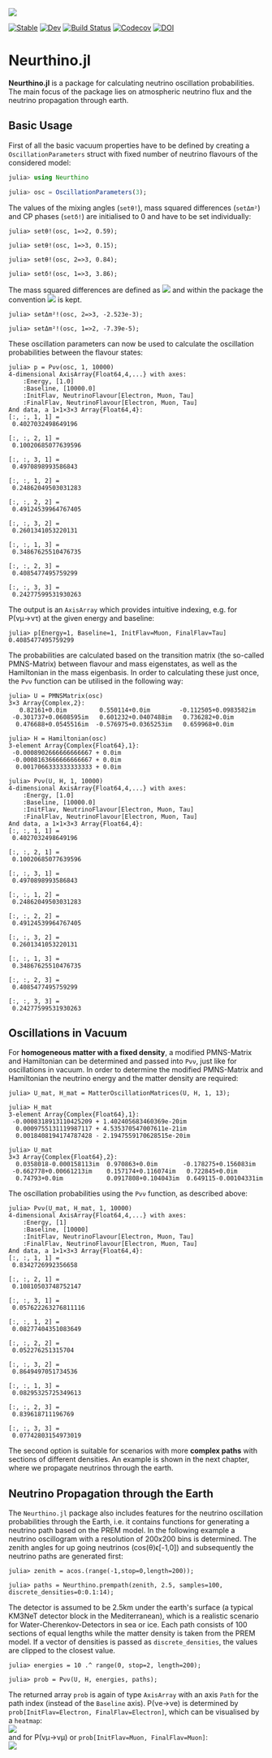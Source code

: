 ![](https://github.com/KM3NeT/Neurthino.jl/raw/master/docs/src/assets/neurthino.png)

[![Stable](https://img.shields.io/badge/docs-stable-blue.svg)](https://KM3NeT.github.io/Neurthino.jl/stable)
[![Dev](https://img.shields.io/badge/docs-dev-blue.svg)](https://KM3NeT.github.io/Neurthino.jl/dev)
[![Build Status](https://github.com/KM3NeT/Neurthino.jl/workflows/CI/badge.svg)](https://github.com/KM3NeT/Neurthino.jl/actions)
[![Codecov](https://codecov.io/gh/KM3NeT/Neurthino.jl/branch/master/graph/badge.svg)](https://codecov.io/gh/KM3NeT/Neurthino.jl)
[![DOI](https://zenodo.org/badge/278061614.svg)](https://zenodo.org/badge/latestdoi/278061614)

# Neurthino.jl

**Neurthino.jl** is a package for calculating neutrino oscillation probabilities.
The main focus of the package lies on atmospheric neutrino flux and the neutrino
propagation through earth.

## Basic Usage
First of all the basic vacuum properties have to be defined by creating a
`OscillationParameters` struct with fixed number of neutrino flavours of the 
considered model:

```julia
julia> using Neurthino

julia> osc = OscillationParameters(3);
```

The values of the mixing angles (`setθ!`), mass squared differences (`setΔm²`)
and CP phases (`setδ!`) are initialised to 0 and have to be set individually:

```
julia> setθ!(osc, 1=>2, 0.59);

julia> setθ!(osc, 1=>3, 0.15);

julia> setθ!(osc, 2=>3, 0.84);

julia> setδ!(osc, 1=>3, 3.86);
```

The mass squared differences are defined as <img src="https://render.githubusercontent.com/render/math?math=\Delta_{ij}=m_i^2-m_j^2"> and
within the package the convention <img src="https://render.githubusercontent.com/render/math?math=\forall%20i%3Cj:m_i%3Cm_j"> is kept.

```
julia> setΔm²!(osc, 2=>3, -2.523e-3);

julia> setΔm²!(osc, 1=>2, -7.39e-5);
```

These oscillation parameters can now be used to calculate the oscillation
probabilities between the flavour states: 

```
julia> p = Pνν(osc, 1, 10000)
4-dimensional AxisArray{Float64,4,...} with axes:
    :Energy, [1.0]
    :Baseline, [10000.0]
    :InitFlav, NeutrinoFlavour[Electron, Muon, Tau]
    :FinalFlav, NeutrinoFlavour[Electron, Muon, Tau]
And data, a 1×1×3×3 Array{Float64,4}:
[:, :, 1, 1] =
 0.4027032498649196

[:, :, 2, 1] =
 0.10020685077639596

[:, :, 3, 1] =
 0.4970898993586843

[:, :, 1, 2] =
 0.24862049503031283

[:, :, 2, 2] =
 0.49124539964767405

[:, :, 3, 2] =
 0.2601341053220131

[:, :, 1, 3] =
 0.34867625510476735

[:, :, 2, 3] =
 0.4085477495759299

[:, :, 3, 3] =
 0.24277599531930263
```

The output is an `AxisArray` which provides intuitive indexing, e.g.
for P(νμ→ντ) at the given energy and baseline:

```
julia> p[Energy=1, Baseline=1, InitFlav=Muon, FinalFlav=Tau]
0.4085477495759299
```

The probabilities are calculated based on the transition matrix 
(the so-called PMNS-Matrix) between flavour and mass eigenstates,
as well as the Hamiltonian in the mass eigenbasis. In order to calculating these 
just once, the `Pνν` function can be utilised in the following way:

```
julia> U = PMNSMatrix(osc)
3×3 Array{Complex,2}:
   0.82161+0.0im         0.550114+0.0im        -0.112505+0.0983582im
 -0.301737+0.0608595im   0.601232+0.0407488im   0.736282+0.0im      
  0.476688+0.0545516im  -0.576975+0.0365253im   0.659968+0.0im

julia> H = Hamiltonian(osc)
3-element Array{Complex{Float64},1}:
 -0.0008902666666666667 + 0.0im
 -0.0008163666666666667 + 0.0im
  0.0017066333333333333 + 0.0im

julia> Pνν(U, H, 1, 10000)
4-dimensional AxisArray{Float64,4,...} with axes:
    :Energy, [1.0]
    :Baseline, [10000.0]
    :InitFlav, NeutrinoFlavour[Electron, Muon, Tau]
    :FinalFlav, NeutrinoFlavour[Electron, Muon, Tau]
And data, a 1×1×3×3 Array{Float64,4}:
[:, :, 1, 1] =
 0.4027032498649196

[:, :, 2, 1] =
 0.10020685077639596

[:, :, 3, 1] =
 0.4970898993586843

[:, :, 1, 2] =
 0.24862049503031283

[:, :, 2, 2] =
 0.49124539964767405

[:, :, 3, 2] =
 0.2601341053220131

[:, :, 1, 3] =
 0.34867625510476735

[:, :, 2, 3] =
 0.4085477495759299

[:, :, 3, 3] =
 0.24277599531930263
```

## Oscillations in Vacuum

For **homogeneous matter with a fixed density**, a modified PMNS-Matrix
and Hamiltonian can be determined and passed into `Pνν`, just like for
oscillations in vacuum. In order to determine the modified PMNS-Matrix and
Hamiltonian the neutrino energy and the matter density are required: 

```
julia> U_mat, H_mat = MatterOscillationMatrices(U, H, 1, 13);

julia> H_mat
3-element Array{Complex{Float64},1}:
 -0.0008318913110425209 + 1.402405683460369e-20im 
  0.0009755131119987117 + 4.535370547007611e-21im 
  0.0018408194174787428 - 2.1947559170628515e-20im

julia> U_mat
3×3 Array{Complex{Float64},2}:
  0.0358018-0.000158113im  0.970863+0.0im       -0.178275+0.156083im
 -0.662778+0.00661213im    0.157174+0.116074im   0.722845+0.0im
  0.74793+0.0im            0.0917808+0.104043im  0.649115-0.00104331im
```

The oscillation probabilities using the `Pνν` function, as described above:

```
julia> Pνν(U_mat, H_mat, 1, 10000)
4-dimensional AxisArray{Float64,4,...} with axes:
    :Energy, [1]
    :Baseline, [10000]
    :InitFlav, NeutrinoFlavour[Electron, Muon, Tau]
    :FinalFlav, NeutrinoFlavour[Electron, Muon, Tau]
And data, a 1×1×3×3 Array{Float64,4}:
[:, :, 1, 1] =
 0.8342726992356658

[:, :, 2, 1] =
 0.10810503748752147

[:, :, 3, 1] =
 0.057622263276811116

[:, :, 1, 2] =
 0.08277404351083649

[:, :, 2, 2] =
 0.052276251315704

[:, :, 3, 2] =
 0.8649497051734536

[:, :, 1, 3] =
 0.08295325725349613

[:, :, 2, 3] =
 0.839618711196769

[:, :, 3, 3] =
 0.07742803154973019

```

The second option is suitable for scenarios with more **complex paths** with
sections of different densities. An example is shown in the next chapter, where
we propagate neutrinos through the earth.

## Neutrino Propagation through the Earth

The `Neurthino.jl` package also includes features for the neutrino oscillation probabilities
through the Earth, i.e. it contains functions for generating a neutrino path based on the
PREM model. In the following example a neutrino oscillogram with a resolution of 200x200 bins
is determined. The zenith angles for up going neutrinos (cos(θ)ϵ[-1,0]) and 
subsequently the neutrino paths are generated first:

```
julia> zenith = acos.(range(-1,stop=0,length=200));

julia> paths = Neurthino.prempath(zenith, 2.5, samples=100, discrete_densities=0:0.1:14);
```

The detector is assumed to be 2.5km under the earth's surface (a typical KM3NeT
detector block in the Mediterranean), which is a realistic scenario for
Water-Cherenkov-Detectors in sea or ice. Each path consists of 100 sections of
equal lengths while the matter density is taken from the PREM model.
If a vector of densities is passed as `discrete_densities`, the values are 
clipped to the closest value.

```
julia> energies = 10 .^ range(0, stop=2, length=200);

julia> prob = Pνν(U, H, energies, paths);
```
The returned array `prob` is again of type `AxisArray` with an axis `Path` for the path index (instead of the `Baseline` axis).
P(νe&#8594;νe) is determined by `prob[InitFlav=Electron, FinalFlav=Electron]`, which can be visualised by a `heatmap`:<br />
![](https://github.com/KM3NeT/Neurthino.jl/raw/master/docs/src/assets/earth_prob_elel.png) <br />
and for P(νμ&#8594;νμ) or `prob[InitFlav=Muon, FinalFlav=Muon]`:<br />
![](https://github.com/KM3NeT/Neurthino.jl/raw/master/docs/src/assets/earth_prob_mumu.png)
<!-- ```@index -->
<!-- ``` -->
<!--  -->
<!-- ```@autodocs -->
<!-- Modules = [Neurthino] -->
<!-- ``` -->
